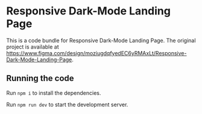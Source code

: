 
  # Responsive Dark-Mode Landing Page

  This is a code bundle for Responsive Dark-Mode Landing Page. The original project is available at https://www.figma.com/design/moziugdqfyedEC6yRMAxLt/Responsive-Dark-Mode-Landing-Page.

  ## Running the code

  Run `npm i` to install the dependencies.

  Run `npm run dev` to start the development server.
  